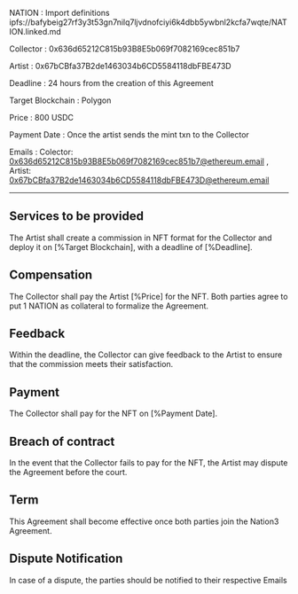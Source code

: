 NATION
: Import definitions ipfs://bafybeig27rf3y3t53gn7nilq7ljvdnofciyi6k4dbb5ywbnl2kcfa7wqte/NATION.linked.md

Collector
: 0x636d65212C815b93B8E5b069f7082169cec851b7

Artist
: 0x67bCBfa37B2de1463034b6CD5584118dbFBE473D

Deadline
: 24 hours from the creation of this Agreement

Target Blockchain
: Polygon

Price
: 800 USDC

Payment Date
: Once the artist sends the mint txn to the Collector

Emails
: Colector: 0x636d65212C815b93B8E5b069f7082169cec851b7@ethereum.email , Artist: 0x67bCBfa37B2de1463034b6CD5584118dbFBE473D@ethereum.email

---

## Services to be provided

The Artist shall create a commission in NFT format for the Collector and deploy it on [%Target Blockchain], with a deadline of [%Deadline].

## Compensation

The Collector shall pay the Artist [%Price] for the NFT. Both parties agree to put 1 NATION as collateral to formalize the Agreement.

## Feedback

Within the deadline, the Collector can give feedback to the Artist to ensure that the commission meets their satisfaction.

## Payment

The Collector shall pay for the NFT on [%Payment Date].

## Breach of contract

In the event that the Collector fails to pay for the NFT, the Artist may dispute the Agreement before the court.

## Term

This Agreement shall become effective once both parties join the Nation3 Agreement.

## Dispute Notification

In case of a dispute, the parties should be notified to their respective Emails
